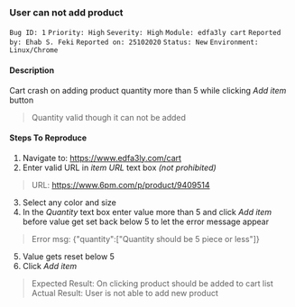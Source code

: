 ### User can not add product
```Bug ID: 1```
```Priority: High```
```Severity: High```
```Module: edfa3ly cart```
```Reported by: Ehab S. Feki```
```Reported on: 25102020```
```Status: New```
```Environment: Linux/Chrome```

#### Description
Cart crash on adding product quantity more than 5 while clicking *Add item* button
> Quantity valid though it can not be added

#### Steps To Reproduce
1. Navigate to: https://www.edfa3ly.com/cart
2. Enter valid URL in *item URL* text box *(not prohibited)*
> URL: https://www.6pm.com/p/product/9409514
3. Select any color and size
4. In the *Quantity* text box enter value more than 5 and click *Add item* before value get set back below 5 to let the error message appear
> Error msg: {"quantity":["Quantity should be 5 piece or less"]}
5. Value gets reset below 5
6. Click *Add item*
>Expected Result: On clicking product should be added to cart list
>Actual Result: User is not able to add new product
